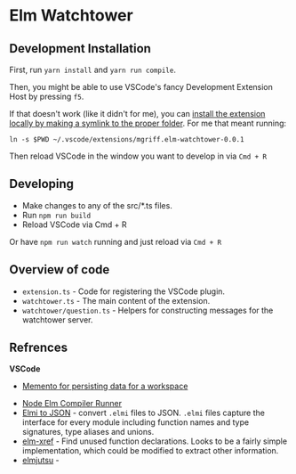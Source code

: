 # Elm Watchtower

## Development Installation

First, run `yarn install` and `yarn run compile`.

Then, you might be able to use VSCode's fancy Development Extension Host by pressing `f5`.

If that doesn't work (like it didn't for me), you can [install the extension locally by making a symlink to the proper folder](https://vscode-docs.readthedocs.io/en/stable/extensions/install-extension/). For me that meant running:

`ln -s $PWD ~/.vscode/extensions/mgriff.elm-watchtower-0.0.1`

Then reload VSCode in the window you want to develop in via `Cmd + R`

## Developing

- Make changes to any of the src/\*.ts files.
- Run `npm run build`
- Reload VSCode via Cmd + R

Or have `npm run watch` running and just reload via `Cmd + R`

## Overview of code

- `extension.ts` - Code for registering the VSCode plugin.
- `watchtower.ts` - The main content of the extension.
- `watchtower/question.ts` - Helpers for constructing messages for the watchtower server.

## Refrences

**VSCode**

- [Memento for persisting data for a workspace](https://code.visualstudio.com/api/references/vscode-api#Memento)

* [Node Elm Compiler Runner](https://github.com/rtfeldman/node-elm-compiler)
* [Elmi to JSON](https://github.com/stoeffel/elmi-to-json) - convert `.elmi` files to JSON. `.elmi` files capture the interface for every module including function names and type signatures, type aliases and unions.
* [elm-xref](https://github.com/zwilias/elm-xref) - Find unused function declarations. Looks to be a fairly simple implementation, which could be modified to extract other information.
* [elmjutsu](https://atom.io/packages/elmjutsu) -
